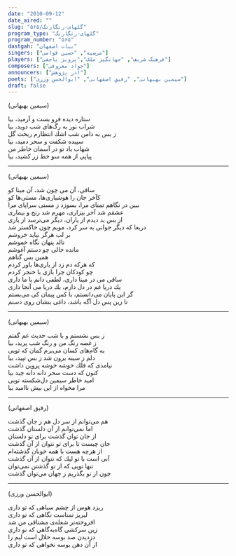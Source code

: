 ```yaml
---
date: "2010-09-12"
date_aired: ""
slug: "گلهای-رنگارنگ/۵۶۵"
program_type: "گلهای-رنگارنگ"
program_number: "۵۶۵"
dastgah: "بیات اصفهان"
singers: ["مرضیه", "حسین قوامی"]
players: ["فرهنگ شریف", "جهانگیر ملک","پرویز یاحقی"]
composers: ["جواد معروفی"]
announcers: ["آذر پژوهش"]
poets: ["سیمین بهبهانی", "رفیق اصفهانی", "ابوالحسن ورزی"]
draft: false
---
```


(سیمین بهبهانی)  

ستاره دیده فرو بست و آرمید، بیا  
شراب نور به رگ‌های شب دوید، بیا  
ز بس به دامن شب اشك انتظارم ریخت گل  
سپیده شكفت و سحر دمید، بیا  
شهاب یاد تو در آسمان خاطر من  
پیاپی از همه سو خط زر كشید، بیا  

---

(سیمین بهبهانی)

ساقی، آن می چون شد، آن مینا كو  
کآخر جان را هوشیاری‌ها، مستی‌ها كو  
ببین در نگاهم تمنای مرا، بسوزد ز مستی سراپای مرا  
عشقم شد آخر بیزاری، مهرم شد رنج و بیماری  
از بس بد دیدم از یاران، دیگر می‌ترسد از یاری  
دریغا كه دیگر جوانی به سر كرد، مویم چون خاكستر شد  
بر لب هرگز نیاید خروشم  
نالد پنهان نگاه خموشم  
مانده خالی چو دستم آغوشم  
همین بس گناهم  
كه هركه دم زد از یاری‌ها باور كردم  
چو کودکان چرا بازی با خنجر کردم  
ساقی می در مینا داری، لطفی دانم با ما داری  
یك دریا غم در دل دارم، یك دریا می آنجا داری  
گر این پایان می‌دانستم، با كس پیمان كی می‌بستم  
تا زین پس دل آگه باشد، داغی بنشان روی دستم

---

(سیمین بهبهانی)

ز بس نشستم و با شب حدیث غم گفتم  
ز غصه رنگ من و رنگ شب پرید، بیا  
به گام‌های كسان می‌برم گمان كه تویی  
دلم ز سینه برون شد ز بس تپید، بیا  
نیامدی كه فلك خوشه خوشه پروین داشت   
كنون که دست سحر دانه دانه چید بیا   
امید خاطر سیمین دل‌شكسته تویی  
مرا مخواه از این بیش ناامید بیا

---

(رفیق اصفهانی)

هم می‌توانم از سر دل هم ز جان گذشت  
اما نمی‌توانم از آن دلستان گذشت  
از جان توان گذشت برای تو دلستان  
جان چیست تا برای تو نتوان از آن گذشت  
از هرچه هست با همه خوبان گذشته‌ام  
آنی است با تو لیك كه نتوان از آن گذشت  
تنها تویی كه از تو گذشتن نمی‌توان  
چون از تو بگذریم ز جهان می‌توان گذشت

---

(ابوالحسن ورزی)

ریزد هوس از چشم سیاهی كه تو داری  
لبریز تمناست نگاهی كه تو داری  
افروخته‌تر شعله‌ی مشتاقی من شد  
زین سركشی گاه‌به‌گاهی كه تو داری  
دزدیدن صد بوسه حلال است لبم را  
از آن دهن بوسه نخواهی كه تو داری